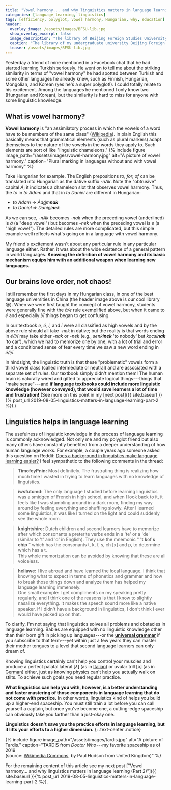 ```yaml
---
title: "Vowel harmony... and why linguistics matters in language learning (Part 1)"
categories: [language learning, linguistics]
tags: [efficiency, polyglot, vowel harmony, Hungarian, why, education]
header:
  overlay_image: /assets/images/BFSU-lib.jpg
  show_overlay_excerpt: false
  image_description: "The library of Beijing Foreign Studies University."
  caption: "The library of my undergraduate university Beijing Foreign Studies University (source: [Wikimedia Commons](https://commons.wikimedia.org/wiki/File:Library_of_Beijing_Foreign_Studies_University,_multilingual_decorative_wall,_Nov_2016.jpg))"
  teaser: /assets/images/BFSU-lib.jpg
---
```


Yesterday a friend of mine mentioned in a Facebook chat that he had started learning Turkish seriously. He went on to tell me about the striking similarity in terms of "vowel harmony" he had spotted between Turkish and some other languages he already knew, such as Finnish, Hungarian, Mongolian, and Korean (yes he's a super polyglot!). I could totally relate to his excitement. Among the languages he mentioned I only know two (Hungarian and Korean), but the similarity is hard to miss for anyone with some linguistic knowledge.

## What is vowel harmony?
**Vowel harmony** is "an assimilatory process in which the vowels of a word have to be members of the same class" ([Wikipedia](https://en.wikipedia.org/wiki/Vowel_harmony)). In plain English this basically means that grammatical elements (such as plural markers) adapt themselves to the nature of the vowels in the words they apply to. Such elements are sort of like "linguistic chameleons."
{% include figure image_path="/assets/images/vowel-harmony.jpg" alt="A picture of vowel harmony." caption="Plural marking in languages without and with vowel harmony" %}

Take Hungarian for example. The English prepositions _to, for, of_ can be translated into Hungarian as the dative suffix _-nAk_. Note the "obtrusive" capital _A_; it indicates a chameleon slot that observes vowel harmony. Thus, the _to_ in _to Adam_ and that in _to Daniel_ are different in Hungarian:
- _to Adam_ => _&Aacute;d<u>&aacute;</u>m**nak**_
- _to Daniel_ => _Dani<u>e</u>l**nek**_

As we can see, _-nAk_ becomes _-nak_ when the preceding vowel (underlined) is _&aacute;_ (a "deep vowel") but becomes _-nek_ when the preceding vowel is _e_ (a "high vowel"). The detailed rules are more complicated, but this simple example well reflects what's going on in a language with vowel harmony.

My friend's excitement wasn't about any particular rule in any particular language either. Rather, it was about the wide existence of a general pattern in world languages. **Knowing the definition of vowel harmony and its basic mechanism equips him with an additional weapon when learning new languages.**  

## Our brains love order, not chaos!
I still remember the first days in my Hungarian class, in one of the best language universities in China (the header image above is our cool library 😎). When we were first taught the concept of vowel harmony, students were generally fine with the _&aacute;/e_ rule exemplified above, but when it came to _&eacute;_ and especially _i/&iacute;_ things began to get confusing.

In our textbook _e, &eacute;, i,_ and _&iacute;_ were all classified as high vowels and by the above rule should all take _-nek_ in dative; but the reality is that words ending in _&eacute;/i/&iacute;_ may take either _-nak_ or _-nek_ (e.g., _senki**nek**_ 'to nobody' but _kocsi**nak**_ 'to car'), which we had to memorize one by one, with a lot of trial and error and a conditioned sense of fear every time we saw a new word ending in _&eacute;/i/&iacute;_.

In hindsight, the linguistic truth is that these "problematic" vowels form a third vowel class (called intermediate or neutral) and are associated with a separate set of rules. Our textbook simply didn't mention them! The human brain is naturally wired and gifted to appreciate logical things---things that "make sense"---and **if language textbooks could include more linguistic knowledge (however conveyed), that would save learners a lot of time and frustration!** (See more on this point in my [next post]({{ site.baseurl }}{% post_url 2019-08-05-linguistics-matters-in-language-learning-part-2 %}).)

## Linguistics helps in language learning
The usefulness of linguistic knowledge in the process of language learning is commonly acknowledged. Not only me and my polyglot friend but also many others have constantly benefited from a deeper understanding of how human language works. For example, a couple years ago someone asked this question on Reddit: [Does a background in linguistics make language learning easier?](https://www.reddit.com/r/linguistics/comments/1ehn7c/does_a_background_in_linguistics_make_language/) I feel sympathetic to the following comments in the thread:
> **TimofeyPnin:** Most definitely. The frustrating thing is realizing how much time I wasted in trying to learn languages with no knowledge of linguistics.

> **iwsfutcmd:** The only language I studied before learning linguistics was a smidgen of French in high school, and when I look back to it, it feels like I was stumbling around in a dark room, finding my way around by feeling everything and shuffling slowly. After I learned some linguistics, it was like I turned on the light and could suddenly see the whole room.

> **knightshire:** Dutch children and second learners have to memorize after which consonants a preterite verbs ends in a 'te' or a 'de' (similar to 't' and 'd' in English). They use the mnemonic " '**t** **k**o**f s** **ch**i**p** " which has the consonants t, k, f, s, ch [x] and p, to determine which has a t.<br>This whole memorization can be avoided by knowing that these are all voiceless.

> <a id="heliawe"></a>**heliawe:** I live abroad and have learned the local language. I think that knowing what to expect in terms of phonetics and grammar and how to break those things down and analyze them has helped my language learning immensely.<br> One small example: I get compliments on my speaking pretty regularly, and I think one of the reasons is that I know to slightly nasalize everything. It makes the speech sound more like a native speaker. If I didn't have a background in linguistics, I don't think I ever would have picked up on that.

To clarify, I'm not saying that linguistics solves all problems and obstacles in language learning. Babies are equipped with no linguistic knowledge other than their born gift in picking up languages---or the **[universal grammar](https://en.wikipedia.org/wiki/Universal_grammar)** if you subscribe to that term---yet within just a few years they can master their mother tongues to a level that second language learners can only dream of.

Knowing linguistics certainly can't help you control your muscles and produce a perfect palatal lateral [&#654;] (as in [Italian](https://www.youtube.com/watch?v=vk7RY9NEsWQ)) or uvular trill [&#640;] (as in [German](https://www.youtube.com/watch?v=gfF_Qgtms_U)) either, just as knowing physics can't help you actually walk on stilts. To achieve such goals you need regular practice.

**What linguistics can help you with, however, is a better understanding and faster mastering of those components in language learning that do not come with practice.** In other words, linguistics kind of helps you build up a higher-end spaceship. You must still train a lot before you can call yourself a captain, but once you've become one, a cutting-edge spaceship can obviously take you farther than a just-okay one.

**Linguistics doesn't save you the practice efforts in language learning, but it lifts your efforts to a higher dimension.**
{: .text-center .notice}

{% include figure image_path="/assets/images/tardis.jpg" alt="A picture of Tardis." caption="TARDIS from _Doctor Who_---my favorite spaceship as of 2019<br>(source: [Wikimedia Commons](https://commons.wikimedia.org/w/index.php?curid=58248796), by Paul Hudson from United Kingdom)" %}

For the remaining content of this article see my next post ["Vowel harmony... and why linguistics matters in language learning (Part 2)"]({{ site.baseurl }}{% post_url 2019-08-05-linguistics-matters-in-language-learning-part-2 %}).
